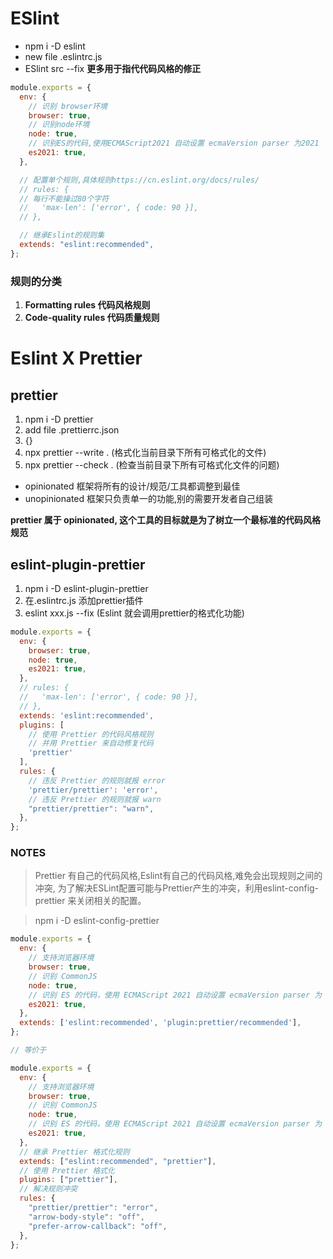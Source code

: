# ESlint

- npm i -D eslint
- new file .eslintrc.js
- ESlint src --fix **更多用于指代代码风格的修正**

```js
module.exports = {
  env: {
    // 识别 browser环境
    browser: true,
    // 识别node环境
    node: true,
    // 识别ES的代码,使用ECMAScript2021 自动设置 ecmaVersion parser 为2021
    es2021: true,
  },

  // 配置单个规则,具体规则https://cn.eslint.org/docs/rules/
  // rules: {
  // 每行不能操过80个字符
  //   'max-len': ['error', { code: 90 }],
  // },

  // 继承Eslint的规则集
  extends: "eslint:recommended",
};
```

### 规则的分类

1. **Formatting rules 代码风格规则**
2. **Code-quality rules 代码质量规则**

# Eslint X Prettier

## prettier

1. npm i -D prettier
2. add file .prettierrc.json
3. {}
4. npx prettier --write . (格式化当前目录下所有可格式化的文件)
5. npx prettier --check . (检查当前目录下所有可格式化文件的问题)

- opinionated 框架将所有的设计/规范/工具都调整到最佳
- unopinionated 框架只负责单一的功能,别的需要开发者自己组装

**prettier 属于 opinionated, 这个工具的目标就是为了树立一个最标准的代码风格规范**


## eslint-plugin-prettier

1. npm i -D eslint-plugin-prettier
2. 在.eslintrc.js 添加prettier插件
3. eslint xxx.js --fix (Eslint 就会调用prettier的格式化功能)

```js
module.exports = {
  env: {
    browser: true,
    node: true,
    es2021: true,
  },
  // rules: {
  //   'max-len': ['error', { code: 90 }],
  // },
  extends: 'eslint:recommended',
  plugins: [
    // 使用 Prettier 的代码风格规则
    // 并用 Prettier 来自动修复代码
    'prettier'
  ],
  rules: {
    // 违反 Prettier 的规则就报 error
    'prettier/prettier': 'error',
    // 违反 Prettier 的规则就报 warn
    "prettier/prettier": "warn",
  },
};
```

### NOTES

> Prettier 有自己的代码风格,Eslint有自己的代码风格,难免会出现规则之间的冲突, 为了解决ESLint配置可能与Prettier产生的冲突，利用eslint-config-prettier 来关闭相关的配置。

> npm i -D eslint-config-prettier

```js
module.exports = {
  env: {
    // 支持浏览器环境
    browser: true,
    // 识别 CommonJS
    node: true,
    // 识别 ES 的代码，使用 ECMAScript 2021 自动设置 ecmaVersion parser 为 12，
    es2021: true,
  },
  extends: ['eslint:recommended', 'plugin:prettier/recommended'],
};

// 等价于

module.exports = {
  env: {
    // 支持浏览器环境
    browser: true,
    // 识别 CommonJS
    node: true,
    // 识别 ES 的代码，使用 ECMAScript 2021 自动设置 ecmaVersion parser 为 12，
    es2021: true,
  },
  // 继承 Prettier 格式化规则
  extends: ["eslint:recommended", "prettier"],
  // 使用 Prettier 格式化
  plugins: ["prettier"],
  // 解决规则冲突
  rules: {
    "prettier/prettier": "error",
    "arrow-body-style": "off",
    "prefer-arrow-callback": "off",
  },
};
```
